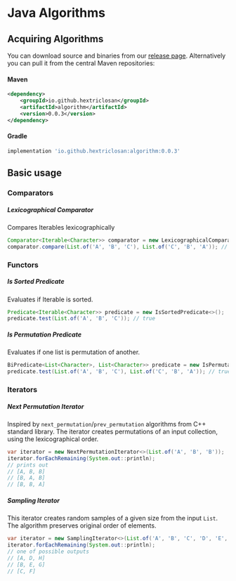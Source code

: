 
# Java Algorithms

## Acquiring Algorithms
You can download source and binaries from our [release page](https://github.com/hextriclosan/algorithm/releases/latest).
Alternatively you can pull it from the central Maven repositories:

#### Maven
```xml
<dependency>
    <groupId>io.github.hextriclosan</groupId>
    <artifactId>algorithm</artifactId>
    <version>0.0.3</version>
</dependency>
```

#### Gradle
```groovy
implementation 'io.github.hextriclosan:algorithm:0.0.3'
```

## Basic usage

### Comparators

##### Lexicographical Comparator
Compares Iterables lexicographically
```java
Comparator<Iterable<Character>> comparator = new LexicographicalComparator<>();
comparator.compare(List.of('A', 'B', 'C'), List.of('C', 'B', 'A')); // -1
```

### Functors

##### Is Sorted Predicate
Evaluates if Iterable is sorted.
```java
Predicate<Iterable<Character>> predicate = new IsSortedPredicate<>();
predicate.test(List.of('A', 'B', 'C')); // true
```

##### Is Permutation Predicate
Evaluates if one list is permutation of another.
```java
BiPredicate<List<Character>, List<Character>> predicate = new IsPermutationPredicate<>();
predicate.test(List.of('A', 'B', 'C'), List.of('C', 'B', 'A')); // true
```

### Iterators

##### Next Permutation Iterator
Inspired by `next_permutation`/`prev_permutation` algorithms from C++ standard
library. The iterator creates permutations of an input collection, using the lexicographical order.
```java
var iterator = new NextPermutationIterator<>(List.of('A', 'B', 'B'));
iterator.forEachRemaining(System.out::println);
// prints out
// [A, B, B]
// [B, A, B]
// [B, B, A]
```

##### Sampling Iterator
This iterator creates random samples of a given size from the input `List`. 
The algorithm preserves original order of elements.
```java
var iterator = new SamplingIterator<>(List.of('A', 'B', 'C', 'D', 'E', 'F', 'G', 'H'), 3);
iterator.forEachRemaining(System.out::println);
// one of possible outputs
// [A, D, H]
// [B, E, G]
// [C, F]
```
